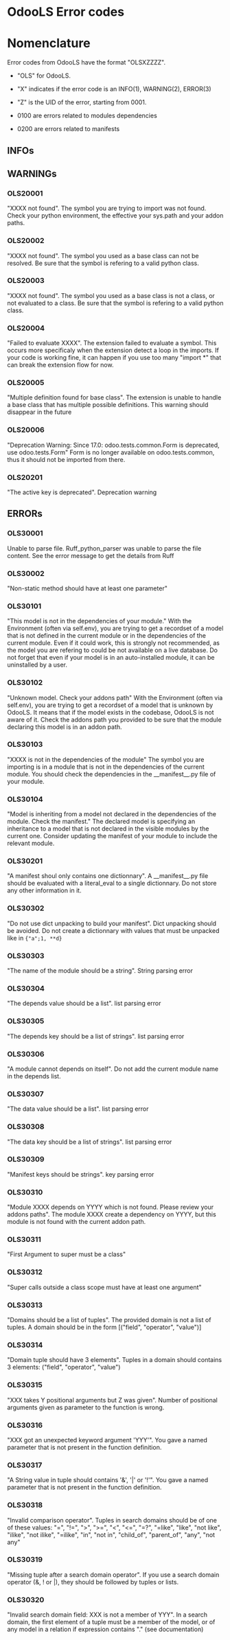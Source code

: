 # OdooLS Error codes

# Nomenclature

Error codes from OdooLS have the format "OLSXZZZZ".
 - "OLS" for OdooLS.
 - "X" indicates if the error code is an INFO(1), WARNING(2), ERROR(3)
 - "Z" is the UID of the error, starting from 0001.

  - 0100 are errors related to modules dependencies
  - 0200 are errors related to manifests

## INFOs

## WARNINGs

### OLS20001

"XXXX not found".
The symbol you are trying to import was not found.
Check your python environment, the effective your sys.path and your addon paths.

### OLS20002

"XXXX not found".
The symbol you used as a base class can not be resolved.
Be sure that the symbol is refering to a valid python class.

### OLS20003

"XXXX not found".
The symbol you used as a base class is not a class, or not evaluated to a class.
Be sure that the symbol is refering to a valid python class.

### OLS20004

"Failed to evaluate XXXX".
The extension failed to evaluate a symbol. This occurs more specificaly when the extension detect a loop in the imports.
If your code is working fine, it can happen if you use too many "import *" that can break the extension flow for now.

### OLS20005

"Multiple definition found for base class".
The extension is unable to handle a base class that has multiple possible definitions. This warning should disappear in the future

### OLS20006
"Deprecation Warning: Since 17.0: odoo.tests.common.Form is deprecated, use odoo.tests.Form"
Form is no longer available on odoo.tests.common, thus it should not be imported from there.

### OLS20201

"The active key is deprecated".
Deprecation warning

## ERRORs

### OLS30001

Unable to parse file. Ruff_python_parser was unable to parse the file content.
See the error message to get the details from Ruff

### OLS30002

"Non-static method should have at least one parameter"

### OLS30101

"This model is not in the dependencies of your module."
With the Environment (often via self.env), you are trying to get a recordset of a model that is not defined in the current module or in the dependencies of the current module.
Even if it could work, this is strongly not recommended, as the model you are refering to could be not available on a live database.
Do not forget that even if your model is in an auto-installed module, it can be uninstalled by a user.

### OLS30102

"Unknown model. Check your addons path"
With the Environment (often via self.env), you are trying to get a recordset of a model that is unknown by OdooLS. It means that if the model exists in the codebase, OdooLS
is not aware of it. Check the addons path you provided to be sure that the module declaring this model is in an addon path.

### OLS30103

"XXXX is not in the dependencies of the module"
The symbol you are importing is in a module that is not in the dependencies of the current module.
You should check the dependencies in the \_\_manifest\_\_.py file of your module.

### OLS30104

"Model is inheriting from a model not declared in the dependencies of the module. Check the manifest."
The declared model is specifying an inheritance to a model that is not declared in the visible modules by the current one.
Consider updating the manifest of your module to include the relevant module.

### OLS30201

"A manifest shoul only contains one dictionnary".
A \_\_manifest\_\_.py file should be evaluated with a literal_eval to a single dictionnary. Do not store any other information in it.

### OLS30302

"Do not use dict unpacking to build your manifest".
Dict unpacking should be avoided. Do not create a dictionnary with values that must be unpacked like in ```{"a";1, **d}```

### OLS30303

"The name of the module should be a string".
String parsing error

### OLS30304

"The depends value should be a list".
list parsing error

### OLS30305

"The depends key should be a list of strings".
list parsing error

### OLS30306

"A module cannot depends on itself".
Do not add the current module name in the depends list.

### OLS30307

"The data value should be a list".
list parsing error

### OLS30308

"The data key should be a list of strings".
list parsing error

### OLS30309

"Manifest keys should be strings".
key parsing error

### OLS30310

"Module XXXX depends on YYYY which is not found. Please review your addons paths".
The module XXXX create a dependency on YYYY, but this module is not found with the current addon path.

### OLS30311
"First Argument to super must be a class"

### OLS30312
"Super calls outside a class scope must have at least one argument"

### OLS30313

"Domains should be a list of tuples".
The provided domain is not a list of tuples. A domain should be in the form [("field", "operator", "value")]

### OLS30314

"Domain tuple should have 3 elements".
Tuples in a domain should contains 3 elements: ("field", "operator", "value")

### OLS30315

"XXX takes Y positional arguments but Z was given".
Number of positional arguments given as parameter to the function is wrong.

### OLS30316

"XXX got an unexpected keyword argument 'YYY'".
You gave a named parameter that is not present in the function definition.

### OLS30317

"A String value in tuple should contains '&', '|' or '!'".
You gave a named parameter that is not present in the function definition.

### OLS30318

"Invalid comparison operator".
Tuples in search domains should be of one of these values:
"=", "!=", ">", ">=", "<", "<=", "=?", "=like", "like", "not like", "ilike", "not ilike", "=ilike", "in", "not in", "child_of", "parent_of", "any", "not any"

### OLS30319

"Missing tuple after a search domain operator".
If you use a search domain operator (&, ! or |), they should be followed by tuples or lists.

### OLS30320

"Invalid search domain field: XXX is not a member of YYY".
In a search domain, the first element of a tuple must be a member of the model, or of any model in a relation if expression contains "." (see documentation)